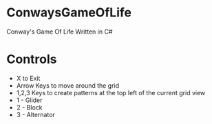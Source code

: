 # ConwaysGameOfLife
Conway's Game Of Life Written in C#

# Controls

* X to Exit
* Arrow Keys to move around the grid
* 1,2,3 Keys to create patterns at the top left of the current grid view
* 1 - Glider
* 2 - Block
* 3 - Alternator
